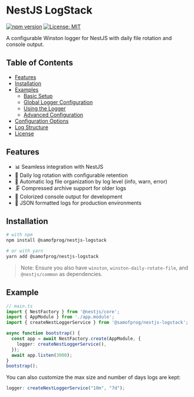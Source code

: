 # NestJS LogStack

[![npm version](https://img.shields.io/npm/v/@samofprog/nestjs-logstack.svg)](https://www.npmjs.com/package/@samofprog/nestjs-logstack)
[![License: MIT](https://img.shields.io/badge/License-MIT-yellow.svg)](https://opensource.org/licenses/MIT)

A configurable Winston logger for NestJS with daily file rotation and console output.

## Table of Contents

- [Features](#features)
- [Installation](#installation)
- [Examples](#examples)
  - [Basic Setup](#basic-setup)
  - [Global Logger Configuration](#global-logger-configuration)
  - [Using the Logger](#using-the-logger)
  - [Advanced Configuration](#advanced-configuration)
- [Configuration Options](#configuration-options)
- [Log Structure](#log-structure)
- [License](#license)

## Features

- 📊 Seamless integration with NestJS
- 📅 Daily log rotation with configurable retention
- 📁 Automatic log file organization by log level (info, warn, error)
- 🗜️ Compressed archive support for older logs
- 🎨 Colorized console output for development
- 🔄 JSON formatted logs for production environments

## Installation

```bash
# with npm
npm install @samofprog/nestjs-logstack

# or with yarn
yarn add @samofprog/nestjs-logstack
```

> Note: Ensure you also have `winston`, `winston-daily-rotate-file`, and `@nestjs/common` as dependencies.

## Example

```ts
// main.ts
import { NestFactory } from '@nestjs/core';
import { AppModule } from './app.module';
import { createNestLoggerService } from '@samofprog/nestjs-logstack';

async function bootstrap() {
  const app = await NestFactory.create(AppModule, {
    logger: createNestLoggerService(),
  });
  await app.listen(3000);
}
bootstrap();
```

You can also customize the max size and number of days logs are kept:

```ts
logger: createNestLoggerService("10m", "7d");
```